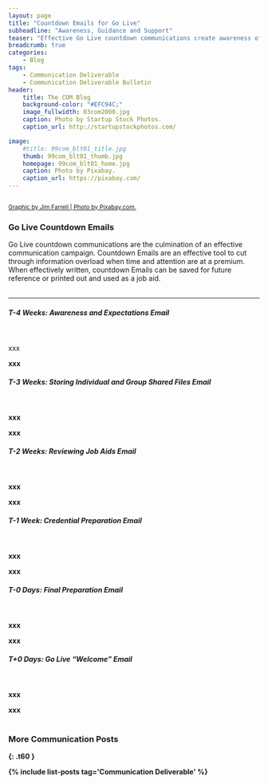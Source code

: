 ```yaml
---
layout: page
title: "Countdown Emails for Go Live"
subheadline: "Awareness, Guidance and Support"
teaser: "Effective Go Live countdown communications create awareness of critical dates, provide guidance on what to do and connect employees to support resources."
breadcrumb: true
categories:
    - Blog
tags:
    - Communication Deliverable
    - Communication Deliverable Bulletin
header:
    title: The COM Blog
    background-color: "#EFC94C;"
    image_fullwidth: 03com2000.jpg
    caption: Photo by Startup Stock Photos.
    caption_url: http://startupstockphotos.com/

image:
    #title: 99com_blt01_title.jpg
    thumb: 99com_blt01_thumb.jpg
    homepage: 99com_blt01_home.jpg
    caption: Photo by Pixabay.
    caption_url: https://pixabay.com/
---
```


<div class="row" >
  <div class="medium-12 columns t30">
    <strong class="show-for-small-only"><img src="{{ site.urlimg }}99com_blt01_widget.jpg" alt=""></strong>
    <strong class="show-for-medium-up"><img src="{{ site.urlimg }}99com_blt01_title.jpg" alt=""></strong>
  </div>
</div>
<p><a href="https://pixabay.com/"><small>Graphic by Jim Farrell | Photo by Pixabay.com.</small></a></p>

### Go Live Countdown Emails
Go Live countdown communications are the culmination of an effective communication campaign. Countdown Emails are an effective tool to cut through information overload when time and attention are at a premium. When effectively written, countdown Emails can be saved for future reference or printed out and used as a job aid.    
<br>
<hr>

##### T-4 Weeks: Awareness and Expectations Email
<br>
<div class="row" >
  <div class="medium-12 columns t30">
    <strong class="show-for-small-only"><img src="{{ site.urlimg }}99com_cdcomm_email_01_lg.jpg" alt=""></strong>
    <strong class="show-for-medium-up"><img src="{{ site.urlimg }}99com_cdcomm_email_01_sm.jpg" alt=""></strong>
  </div>
</div>
<p></p>
<p>xxx</p>

<p style="margin:0;"><b>xxx</p>

##### T-3 Weeks: Storing Individual and Group Shared Files Email
<br>
<div class="row" >
  <div class="medium-12 columns t30">
    <strong class="show-for-small-only"><img src="{{ site.urlimg }}99com_cdcomm_email_02_lg.jpg" alt=""></strong>
    <strong class="show-for-medium-up"><img src="{{ site.urlimg }}99com_cdcomm_email_02_sm.jpg" alt=""></strong>
  </div>
</div>
<p></p>
<p>xxx</p>

<p style="margin:0;"><b>xxx</p>

##### T-2 Weeks: Reviewing Job Aids Email
<br>
<div class="row" >
  <div class="medium-12 columns t30">
    <strong class="show-for-small-only"><img src="{{ site.urlimg }}99com_cdcomm_email_03_lg.jpg" alt=""></strong>
    <strong class="show-for-medium-up"><img src="{{ site.urlimg }}99com_cdcomm_email_03_sm.jpg" alt=""></strong>
  </div>
</div>
<p></p>
<p>xxx</p>

<p style="margin:0;"><b>xxx</p>

##### T-1 Week: Credential Preparation Email
<br>
<div class="row" >
  <div class="medium-12 columns t30">
    <strong class="show-for-small-only"><img src="{{ site.urlimg }}99com_cdcomm_email_04_lg.jpg" alt=""></strong>
    <strong class="show-for-medium-up"><img src="{{ site.urlimg }}99com_cdcomm_email_04_sm.jpg" alt=""></strong>
  </div>
</div>
<p></p>
<p>xxx</p>

<p style="margin:0;"><b>xxx</p>

##### T-0 Days: Final Preparation Email
<br>
<div class="row" >
  <div class="medium-12 columns t30">
    <strong class="show-for-small-only"><img src="{{ site.urlimg }}99com_cdcomm_email_05_lg.jpg" alt=""></strong>
    <strong class="show-for-medium-up"><img src="{{ site.urlimg }}99com_cdcomm_email_05_sm.jpg" alt=""></strong>
  </div>
</div>
<p></p>
<p>xxx</p>

<p style="margin:0;"><b>xxx</p>

##### T+0 Days: Go Live “Welcome” Email
<br>
<div class="row" >
  <div class="medium-12 columns t30">
    <strong class="show-for-small-only"><img src="{{ site.urlimg }}99com_cdcomm_email_06_lg.jpg" alt=""></strong>
    <strong class="show-for-medium-up"><img src="{{ site.urlimg }}99com_cdcomm_email_06_sm.jpg" alt=""></strong>
  </div>
</div>
<p></p>
<p>xxx</p>

<p style="margin:0;"><b>xxx</p>

<br>


### More Communication Posts
{: .t60 }

{% include list-posts tag='Communication Deliverable' %}
